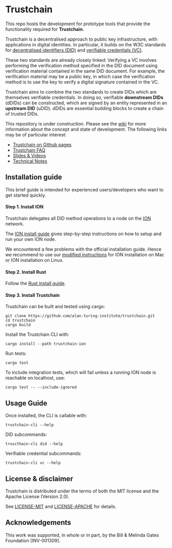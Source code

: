 # Trustchain

This repo hosts the development for prototype tools that provide the functionality required for **Trustchain**.

Trustchain is a decentralised approach to public key infrastructure, with applications in digital identities. In particular, it builds on the W3C standards for [decentralised identifiers (DID)](https://www.w3.org/TR/did-core/) and [verifiable credentials (VC)](https://www.w3.org/TR/vc-data-model/).

These two standards are already closely linked: Verifying a VC involves performing the verification method specified in the DID document using verification material contained in the same DID document. For example, the verification material may be a public key, in which case the verification method is to use the key to verify a digital signature contained in the VC.

Trustchain aims to combine the two standards to create DIDs which are themselves verifiable credentials. In doing so, verifiable **downstream DIDs** (dDIDs) can be constructed, which are signed by an entity represented in an **upstream DID** (uDID). dDIDs are essential building blocks to create a chain of trusted DIDs.

This repository is under construction. Please see the [wiki](https://github.com/alan-turing-institute/trustchain/wiki) for more information about the concept and state of development. The following links may be of particular interest:
- [Trustchain on Github pages](https://alan-turing-institute.github.io/trustchain/#/)
- [Trustchain FAQ](https://github.com/alan-turing-institute/trustchain/wiki/Trustchain-FAQ)
- [Slides & Videos](https://github.com/alan-turing-institute/trustchain/wiki#communication)
- [Technical Notes](https://github.com/alan-turing-institute/trustchain/wiki/Trustchain-Technical-Notes)

## Installation guide

This brief guide is intended for experienced users/developers who want to get started quickly.


#### Step 1. Install ION
Trustchain delegates all DID method operations to a node on the [ION](https://identity.foundation/ion/) network.

The [ION install guide](https://identity.foundation/ion/install-guide/) gives step-by-step instructions on how to setup and run your own ION node.

We encountered a few problems with the official installation guide. Hence we recommend to use our [modified instructions](https://alan-turing-institute.github.io/trustchain/#/installation) for ION installation on Mac or ION installation on Linux.

#### Step 2. Install Rust
Follow the [Rust install guide](https://www.rust-lang.org/tools/install).

#### Step 3. Install Trustchain
Trustchain can be built and tested using cargo:
```
git clone https://github.com/alan-turing-institute/trustchain.git
cd trustchain
cargo build
```
Install the Trustchain CLI with:
```shell
cargo install --path trustchain-ion
```
Run tests:
```
cargo test
```
To include integration tests, which will fail unless a running ION node is reachable on localhost, use:
```
cargo test -- --include-ignored
```

## Usage Guide
Once installed, the CLI is callable with:
```
trustchain-cli --help
```
DID subcommands:
```
truscthain-cli did --help
```
Verifiable credential subcommands:
```
trustchain-cli vc --help
```

## License & disclaimer
Trustchain is distributed under the terms of both the MIT license and the Apache License (Version 2.0).

See [LICENSE-MIT](LICENSE-MIT) and [LICENSE-APACHE](LICENSE-APACHE) for details.

## Acknowledgements
This work was supported, in whole or in part, by the Bill & Melinda Gates Foundation [INV-001309].
